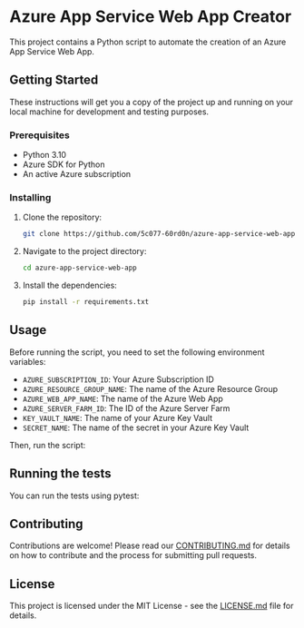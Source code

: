 # Azure App Service Web App Creator

This project contains a Python script to automate the creation of an Azure App Service Web App.

## Getting Started

These instructions will get you a copy of the project up and running on your local machine for development and testing purposes.

### Prerequisites

- Python 3.10
- Azure SDK for Python
- An active Azure subscription

### Installing

1. Clone the repository:

   ```bash
   git clone https://github.com/5c077-60rd0n/azure-app-service-web-app.git
   ```

2. Navigate to the project directory:

   ```bash
   cd azure-app-service-web-app
   ```

3. Install the dependencies:

   ```bash
   pip install -r requirements.txt
   ```

## Usage

Before running the script, you need to set the following environment variables:

- `AZURE_SUBSCRIPTION_ID`: Your Azure Subscription ID
- `AZURE_RESOURCE_GROUP_NAME`: The name of the Azure Resource Group
- `AZURE_WEB_APP_NAME`: The name of the Azure Web App
- `AZURE_SERVER_FARM_ID`: The ID of the Azure Server Farm
- `KEY_VAULT_NAME`: The name of your Azure Key Vault
- `SECRET_NAME`: The name of the secret in your Azure Key Vault

Then, run the script:

## Running the tests

You can run the tests using pytest:

## Contributing

Contributions are welcome! Please read our [CONTRIBUTING.md](https://github.com/5c077-60rd0n/azure-app-service-web-app/blob/main/CONTRIBUTING.md) for details on how to contribute and the process for submitting pull requests.

## License

This project is licensed under the MIT License - see the [LICENSE.md](https://github.com/5c077-60rd0n/azure-app-service-web-app/blob/main/LICENSE.md) file for details.
